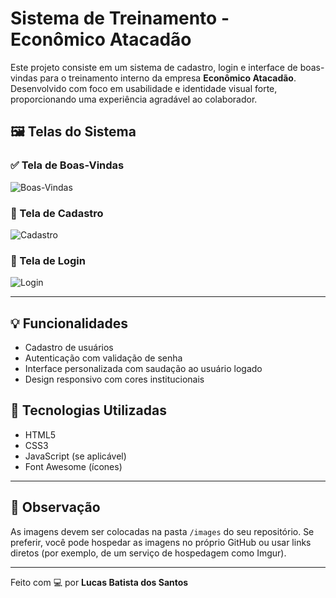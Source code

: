# Sistema de Treinamento - Econômico Atacadão

Este projeto consiste em um sistema de cadastro, login e interface de boas-vindas para o treinamento interno da empresa **Econômico Atacadão**. Desenvolvido com foco em usabilidade e identidade visual forte, proporcionando uma experiência agradável ao colaborador.

## 🖼️ Telas do Sistema

### ✅ Tela de Boas-Vindas
![Boas-Vindas](./images/Screenshot%202025-06-25%20023332.png)

### 🔐 Tela de Cadastro
![Cadastro](./images/Screenshot%202025-06-25%20023311.png)

### 🔑 Tela de Login
![Login](./images/Screenshot%202025-06-25%20023255.png)

---

## 💡 Funcionalidades

- Cadastro de usuários
- Autenticação com validação de senha
- Interface personalizada com saudação ao usuário logado
- Design responsivo com cores institucionais

## 🚀 Tecnologias Utilizadas

- HTML5
- CSS3
- JavaScript (se aplicável)
- Font Awesome (ícones)

---

## 📌 Observação

As imagens devem ser colocadas na pasta `/images` do seu repositório. Se preferir, você pode hospedar as imagens no próprio GitHub ou usar links diretos (por exemplo, de um serviço de hospedagem como Imgur).

---

Feito com 💻 por **Lucas Batista dos Santos**
